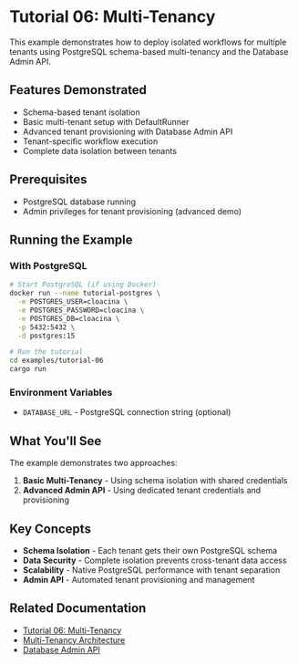 # Tutorial 06: Multi-Tenancy

This example demonstrates how to deploy isolated workflows for multiple tenants using PostgreSQL schema-based multi-tenancy and the Database Admin API.

## Features Demonstrated

- Schema-based tenant isolation
- Basic multi-tenant setup with DefaultRunner
- Advanced tenant provisioning with Database Admin API
- Tenant-specific workflow execution
- Complete data isolation between tenants

## Prerequisites

- PostgreSQL database running
- Admin privileges for tenant provisioning (advanced demo)

## Running the Example

### With PostgreSQL

```bash
# Start PostgreSQL (if using Docker)
docker run --name tutorial-postgres \
  -e POSTGRES_USER=cloacina \
  -e POSTGRES_PASSWORD=cloacina \
  -e POSTGRES_DB=cloacina \
  -p 5432:5432 \
  -d postgres:15

# Run the tutorial
cd examples/tutorial-06
cargo run
```

### Environment Variables

- `DATABASE_URL` - PostgreSQL connection string (optional)

## What You'll See

The example demonstrates two approaches:

1. **Basic Multi-Tenancy** - Using schema isolation with shared credentials
2. **Advanced Admin API** - Using dedicated tenant credentials and provisioning

## Key Concepts

- **Schema Isolation** - Each tenant gets their own PostgreSQL schema
- **Data Security** - Complete isolation prevents cross-tenant data access
- **Scalability** - Native PostgreSQL performance with tenant separation
- **Admin API** - Automated tenant provisioning and management

## Related Documentation

- [Tutorial 06: Multi-Tenancy](/tutorials/06-multi-tenancy/)
- [Multi-Tenancy Architecture](/explanation/multi-tenancy/)
- [Database Admin API](/reference/database-admin/)
